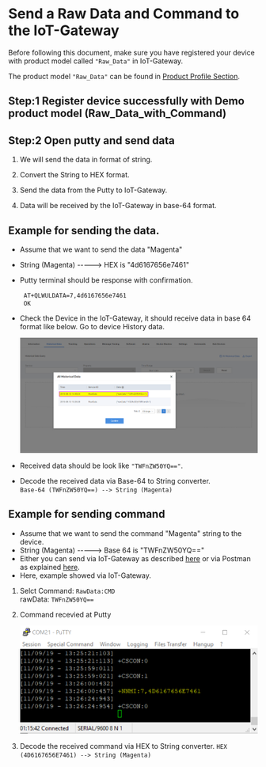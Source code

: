 # Send a Raw Data and Command to the IoT-Gateway
Before following this document, make sure you have registered your device with product model called `"Raw_Data"` in IoT-Gateway. 

The product model `"Raw_Data"`  can be found in [Product Profile Section](https://github.com/magentabusiness/IoT-Quickstart/raw/master/docs/Product%20Profiles/RawData_MagentaIoT_RawDataModel.zip).

## Step:1 Register device successfully with Demo product model (Raw_Data_with_Command)

## Step:2 Open putty and send data 

1. We will send the data in format of string.
   
2. Convert the String to HEX format.

3. Send the data from the Putty to IoT-Gateway.

4. Data will be received by the IoT-Gateway in base-64 format.

## Example for sending the data.

- Assume that we want to send the data "Magenta"
- String (Magenta) -----> HEX is "4d6167656e7461"
- Putty terminal should be response with confirmation.
  
       
       AT+QLWULDATA=7,4d6167656e7461
       OK
       
-  Check the Device in the IoT-Gateway, it should receive data in base 64 format like below. Go to device History data.
   
   ![Platform Raw data](../images/data_in_platform.png)

- Received data should be look like ``"TWFnZW50YQ=="``.

- Decode the received data via Base-64 to String converter.  
  ``Base-64 (TWFnZW50YQ==) --> String (Magenta)``

## Example for sending command 

- Assume that we want to send the command "Magenta" string to the device.
- String (Magenta) ----->  Base 64 is "TWFnZW50YQ=="
- Either you can send via IoT-Gateway as described [here](../Application_Enablement/09_Send_Command_to_the_Device_via_IoT-Gateway.md) or via Postman as explained [here](../Application_Enablement/08_Send_Command_to_the_Device_via_Postman.md).
- Here, example showed via IoT-Gateway.

1. Selct Command: ``RawData:CMD``   
   rawData: ``TWFnZW50YQ==``

2. Command recevied at Putty 
    
    ![Raw_Command_Putty](../images/Raw_Data_command.png)
  
3. Decode the received command via HEX to String converter.
   ``HEX (4D6167656E7461) --> String (Magenta)``

